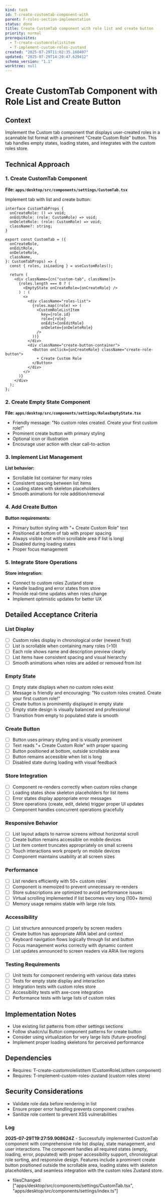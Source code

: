 ```yaml
---
kind: task
id: T-create-customtab-component-with
parent: F-roles-section-implementation
status: done
title: Create CustomTab component with role list and create button
priority: normal
prerequisites:
  - T-create-customrolelistitem
  - T-implement-custom-roles-zustand
created: "2025-07-29T11:02:35.160497"
updated: "2025-07-29T14:20:47.629412"
schema_version: "1.1"
worktree: null
---
```


# Create CustomTab Component with Role List and Create Button

## Context

Implement the Custom tab component that displays user-created roles in a scannable list format with a prominent "Create Custom Role" button. This tab handles empty states, loading states, and integrates with the custom roles store.

## Technical Approach

### 1. Create CustomTab Component

**File: `apps/desktop/src/components/settings/CustomTab.tsx`**

Implement tab with list and create button:

```tsx
interface CustomTabProps {
  onCreateRole: () => void;
  onEditRole: (role: CustomRole) => void;
  onDeleteRole: (role: CustomRole) => void;
  className?: string;
}

export const CustomTab = ({
  onCreateRole,
  onEditRole,
  onDeleteRole,
  className,
}: CustomTabProps) => {
  const { roles, isLoading } = useCustomRoles();

  return (
    <div className={cn("custom-tab", className)}>
      {roles.length === 0 ? (
        <EmptyState onCreateRole={onCreateRole} />
      ) : (
        <>
          <div className="roles-list">
            {roles.map((role) => (
              <CustomRoleListItem
                key={role.id}
                role={role}
                onEdit={onEditRole}
                onDelete={onDeleteRole}
              />
            ))}
          </div>
          <div className="create-button-container">
            <Button onClick={onCreateRole} className="create-role-button">
              + Create Custom Role
            </Button>
          </div>
        </>
      )}
    </div>
  );
};
```

### 2. Create Empty State Component

**File: `apps/desktop/src/components/settings/RolesEmptyState.tsx`**

- Friendly message: "No custom roles created. Create your first custom role!"
- Prominent create button with primary styling
- Optional icon or illustration
- Encourage user action with clear call-to-action

### 3. Implement List Management

**List behavior:**

- Scrollable list container for many roles
- Consistent spacing between list items
- Loading states with skeleton placeholders
- Smooth animations for role addition/removal

### 4. Add Create Button

**Button requirements:**

- Primary button styling with "+ Create Custom Role" text
- Positioned at bottom of tab with proper spacing
- Always visible (not within scrollable area if list is long)
- Disabled during loading states
- Proper focus management

### 5. Integrate Store Operations

**Store integration:**

- Connect to custom roles Zustand store
- Handle loading and error states from store
- Provide real-time updates when roles change
- Implement optimistic updates for better UX

## Detailed Acceptance Criteria

### List Display

- [ ] Custom roles display in chronological order (newest first)
- [ ] List is scrollable when containing many roles (>10)
- [ ] Each role shows name and description preview clearly
- [ ] List items have consistent spacing and visual hierarchy
- [ ] Smooth animations when roles are added or removed from list

### Empty State

- [ ] Empty state displays when no custom roles exist
- [ ] Message is friendly and encouraging: "No custom roles created. Create your first custom role!"
- [ ] Create button is prominently displayed in empty state
- [ ] Empty state design is visually balanced and professional
- [ ] Transition from empty to populated state is smooth

### Create Button

- [ ] Button uses primary styling and is visually prominent
- [ ] Text reads "+ Create Custom Role" with proper spacing
- [ ] Button positioned at bottom, outside scrollable area
- [ ] Button remains accessible when list is long
- [ ] Disabled state during loading with visual feedback

### Store Integration

- [ ] Component re-renders correctly when custom roles change
- [ ] Loading states show skeleton placeholders for list items
- [ ] Error states display appropriate error messages
- [ ] Store operations (create, edit, delete) trigger proper UI updates
- [ ] Component handles concurrent operations gracefully

### Responsive Behavior

- [ ] List layout adapts to narrow screens without horizontal scroll
- [ ] Create button remains accessible on mobile devices
- [ ] List item content truncates appropriately on small screens
- [ ] Touch interactions work properly on mobile devices
- [ ] Component maintains usability at all screen sizes

### Performance

- [ ] List renders efficiently with 50+ custom roles
- [ ] Component is memoized to prevent unnecessary re-renders
- [ ] Store subscriptions are optimized to avoid performance issues
- [ ] Virtual scrolling implemented if list becomes very long (100+ items)
- [ ] Memory usage remains stable with large role lists

### Accessibility

- [ ] List structure announced properly by screen readers
- [ ] Create button has appropriate ARIA label and context
- [ ] Keyboard navigation flows logically through list and button
- [ ] Focus management works correctly with dynamic content
- [ ] List updates announced to screen readers via ARIA live regions

### Testing Requirements

- [ ] Unit tests for component rendering with various data states
- [ ] Tests for empty state display and interaction
- [ ] Integration tests with custom roles store
- [ ] Accessibility tests with axe-core integration
- [ ] Performance tests with large lists of custom roles

## Implementation Notes

- Use existing list patterns from other settings sections
- Follow shadcn/ui Button component patterns for create button
- Consider using virtualization for very large lists (future-proofing)
- Implement proper loading skeletons for perceived performance

## Dependencies

- Requires: T-create-customrolelistitem (CustomRoleListItem component)
- Requires: T-implement-custom-roles-zustand (custom roles store)

## Security Considerations

- Validate role data before rendering in list
- Ensure proper error handling prevents component crashes
- Sanitize role content to prevent XSS vulnerabilities

### Log

**2025-07-29T19:27:59.908624Z** - Successfully implemented CustomTab component with comprehensive role list display, state management, and user interactions. The component handles all required states (empty, loading, error, populated) with proper accessibility support, chronological role sorting, and responsive design. Features include a prominent create button positioned outside the scrollable area, loading states with skeleton placeholders, and seamless integration with the custom roles Zustand store.

- filesChanged: ["apps/desktop/src/components/settings/CustomTab.tsx", "apps/desktop/src/components/settings/index.ts"]
